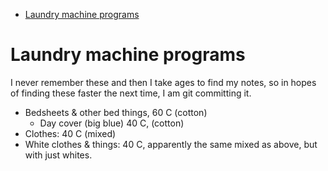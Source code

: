 <!-- @format -->

<!-- START doctoc generated TOC please keep comment here to allow auto update -->
<!-- DON'T EDIT THIS SECTION, INSTEAD RE-RUN doctoc TO UPDATE -->

- [Laundry machine programs](#laundry-machine-programs)

<!-- END doctoc generated TOC please keep comment here to allow auto update -->

# Laundry machine programs

I never remember these and then I take ages to find my notes, so in hopes of
finding these faster the next time, I am git committing it.

- Bedsheets & other bed things, 60 C (cotton)
  - Day cover (big blue) 40 C, (cotton)
- Clothes: 40 C (mixed)
- White clothes & things: 40 C, apparently the same mixed as above, but with
  just whites.
